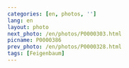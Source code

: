 ```yaml
---
categories: [en, photos, '']
lang: en
layout: photo
next_photo: /en/photos/P0000303.html
picname: P0000386
prev_photo: /en/photos/P0000328.html
tags: [Feigenbaum]
---
```

